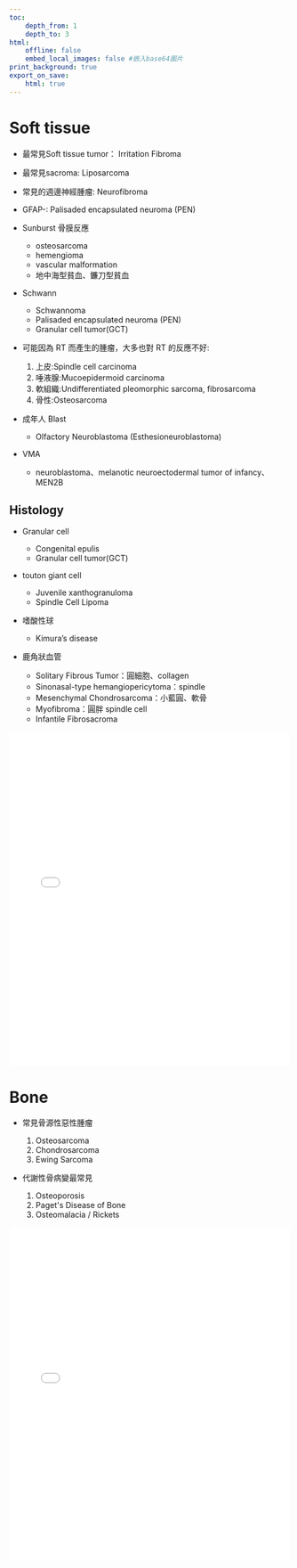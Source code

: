 ```yaml
---
toc:
    depth_from: 1
    depth_to: 3
html:
    offline: false
    embed_local_images: false #嵌入base64圖片
print_background: true
export_on_save:
    html: true
---
```



# Soft tissue 

- 最常見Soft tissue tumor： Irritation Fibroma
- 最常見sacroma: Liposarcoma
- 常見的週邊神經腫瘤: Neurofibroma
- GFAP-: Palisaded encapsulated neuroma (PEN)


- Sunburst 骨膜反應
  - osteosarcoma
  - hemengioma
  - vascular malformation
  - 地中海型貧血、鐮刀型貧血


- Schwann
  - Schwannoma
  - Palisaded encapsulated neuroma (PEN)
  - Granular cell tumor(GCT)

- 可能因為 RT 而產生的腫瘤，大多也對 RT 的反應不好: 
  1. 上皮:Spindle cell carcinoma
  2. 唾液腺:Mucoepidermoid carcinoma
  3. 軟組織:Undifferentiated pleomorphic sarcoma, fibrosarcoma
  4. 骨性:Osteosarcoma

- 成年人 Blast
  - Olfactory Neuroblastoma (Esthesioneuroblastoma)


- VMA
  - neuroblastoma、melanotic
neuroectodermal tumor of infancy、MEN2B


## Histology

- Granular cell
  - Congenital epulis
  - Granular cell tumor(GCT)

- touton giant cell
  - Juvenile xanthogranuloma
  - Spindle Cell Lipoma

- 嗜酸性球
  - Kimura’s disease


- 鹿角狀血管
  - Solitary Fibrous Tumor：圓細胞、collagen
  - Sinonasal-type hemangiopericytoma：spindle
  - Mesenchymal Chondrosarcoma：小藍圓、軟骨
  - Myofibroma：圓胖 spindle cell
  - Infantile Fibrosacroma


<embed src="soft tissue.pdf" width="100%" height="600px" type="application/pdf">


# Bone 

- 常見骨源性惡性腫瘤
  1. Osteosarcoma
  2. Chondrosarcoma
  3. Ewing Sarcoma
 

- 代謝性骨病變最常見
  1. Osteoporosis
  2. Paget's Disease of Bone
  3. Osteomalacia / Rickets


<!--  <iframe src="bone.pdf" width="100%" height="600px"></iframe>-->
<embed src="bone.pdf" width="100%" height="600px" type="application/pdf">
